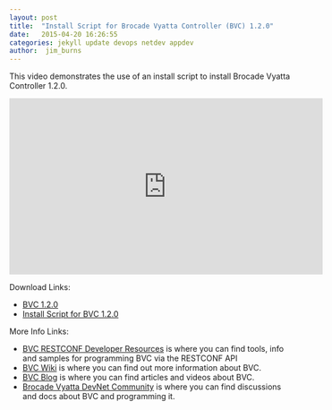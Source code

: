 ```yaml
---
layout: post
title:  "Install Script for Brocade Vyatta Controller (BVC) 1.2.0"
date:   2015-04-20 16:26:55
categories: jekyll update devops netdev appdev
author:  jim_burns
---
```


This video demonstrates the use of an install script to install Brocade Vyatta Controller 1.2.0.

<iframe width="560" height="315" src="https://www.youtube.com/embed/blfWoIiMqb0" frameborder="0" allowfullscreen></iframe> 

Download Links:

 * <a href="http://www.brocade.com/forms/jsp/vyatta-controller/index.jsp?src=WS&lsd=BRCD&lst=Banner&cn=SDN-GDG-15Q1-EVAL-Vyatta-Controller&intcmp=lp_vyatta_controller_download_store_bn_00001" target="_blank">BVC 1.2.0</a> 
 * <a href="https://github.com/alrooney/bvc_install_script" target="_blank">Install Script for BVC 1.2.0</a> 


More Info Links:

 * <a href="https://github.com/BRCDcomm/BVC/wiki/RESTCONF-Developer-Resources" target="_blank">BVC RESTCONF Developer Resources</a> is where you can find tools, info and samples for programming BVC via the RESTCONF API
 * <a href="https://github.com/BRCDcomm/BVC/wiki" target="_blank">BVC Wiki</a> is where you can find out more information about BVC.
 * <a href="https://brcdcomm.github.io/BVC/" target="_blank">BVC Blog</a> is where you can find articles and videos about BVC.
 * <a href="http://community.brocade.com/t5/DevNet/ct-p/APISupport" target="_blank">Brocade Vyatta DevNet Community</a> is where you can find discussions and docs about BVC and programming it.

[InstallBVC]: http://brcdcomm.github.io/BVC/jekyll/update/devops/netdev/appdev/2015/01/19/install-brocade-vyatta-controller.html
[ProgramOpenFlow]: http://brcdcomm.github.io/BVC/jekyll/update/devops/netdev/appdev/2015/02/10/restconf-app-1.html
